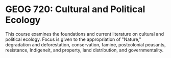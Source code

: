 # GEOG 720: Cultural and Political Ecology

This course examines the foundations and current literature on cultural and political ecology. Focus is given to the appropriation of "Nature," degradation and deforestation, conservation, famine, postcolonial peasants, resistance, Indigeneit, and property, land distribution, and governmentality.